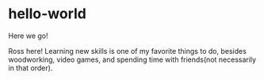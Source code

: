 # hello-world
Here we go! 

Ross here! Learning new skills is one of my favorite things to do, besides woodworking, video games, and spending time with friends(not necessarily in that order). 
